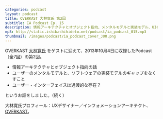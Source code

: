 ```yaml
---
categories: podcast
layout: podcast
title: OVERKAST 大林寛氏 第2回
subtitle: IA Podcast Ep. 15
description: 情報アーキテクチャとオブジェクト指向、メンタルモデルと実装モデル、UIの話です。
mp3: http://static.ishibashihideto.net/podcast/ia_podcast_015.mp3
thumbnail: /images/podcast/ia_podcast_cover_300.png
---
```


OVERKAST [大林寛氏](http://overkast.jp/about/) をゲストに迎えて、2013年10月4日に収録したPodcast（全7回）の第2回。

- 情報アーキテクチャとオブジェクト指向の話
- ユーザーのメンタルモデルと、ソフトウェアの実装モデルのギャップをなくすこと
- ユーザー・インターフェイスは過渡的な存在？

というお話をしました。（続く）

大林寛氏プロフィール：UXデザイナー／インフォメーションアーキテクト、[OVERKAST](http://overkast.jp/)。
